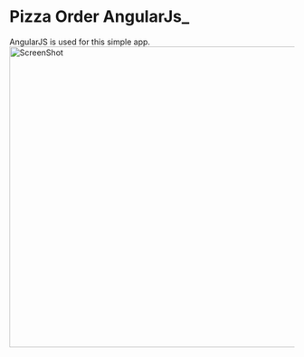 # Pizza Order AngularJs_

AngularJS is used for this simple app.
<img width="531" alt="ScreenShot" src="https://github.com/JeloH/PizzaOrderAngularJs_/assets/11020050/566132c3-9704-4fd6-a7a1-5340c72a8203">
